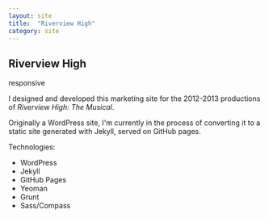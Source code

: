 ```yaml
---
layout: site
title:  "Riverview High"
category: site
---
```


## Riverview High

<div class="c-compatibility">
	responsive
</div>

I designed and developed this marketing site for the 2012-2013 productions of
 *Riverview High: The Musical*. 

Originally a WordPress site, I'm currently in the process of converting it to a
static site generated with Jekyll, served on GitHub pages.

Technologies:

* WordPress
* Jekyll
* GitHub Pages
* Yeoman
* Grunt
* Sass/Compass
